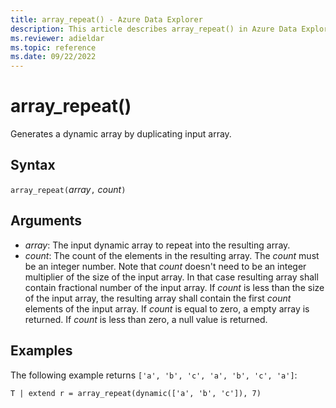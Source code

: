 ```yaml
---
title: array_repeat() - Azure Data Explorer
description: This article describes array_repeat() in Azure Data Explorer.
ms.reviewer: adieldar
ms.topic: reference
ms.date: 09/22/2022
---
```

# array_repeat()

Generates a dynamic array by duplicating input array.

## Syntax

`array_repeat(`*array*`,` *count*`)` 

## Arguments

* *array*: The input dynamic array to repeat into the resulting array.   
* *count*: The count of the elements in the resulting array. The *count* must be an integer number.
Note that *count* doesn't need to be an integer multiplier of the size of the input array. In that case resulting array shall contain fractional number of the input array.
If *count* is less than the size of the input array, the resulting array shall contain the first *count* elements of the input array.
If *count* is equal to zero, a empty array is returned.
If *count* is less than zero, a null value is returned. 

## Examples

The following example returns `['a', 'b', 'c', 'a', 'b', 'c', 'a']`:

```kusto
T | extend r = array_repeat(dynamic(['a', 'b', 'c']), 7)
```